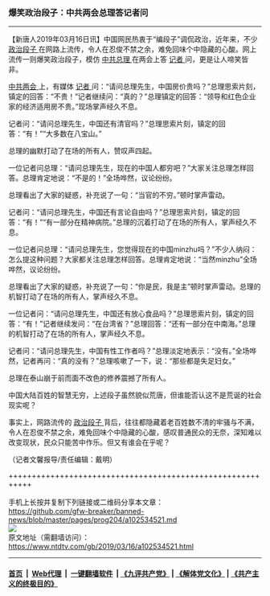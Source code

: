 ### 爆笑政治段子：中共两会总理答记者问
------------------------

<div class="post_content" itemprop="articleBody">
 <p>
  【新唐人2019年03月16日讯】中国网民热衷于“编段子”调侃政治，近年来，不少
  <a href="https://www.ntdtv.com/gb/政治段子.htm">
   政治段子
  </a>
  在网路上流传，令人在忍俊不禁之余，难免回味个中隐藏的心酸。网上流传一则爆笑政治段子，模仿
  <a href="https://www.ntdtv.com/gb/中共总理.htm">
   中共总理
  </a>
  在两会上答
  <a href="https://www.ntdtv.com/gb/记者.htm">
   记者
  </a>
  问，更是让人啼笑皆非。
 </p>
 <p>
  <a href="https://www.ntdtv.com/gb/412969.htm">
   中共两会
  </a>
  上，有媒体
  <a href="https://www.ntdtv.com/gb/记者.htm">
   记者
  </a>
  问：“请问总理先生，中国房价贵吗？”总理思索片刻，镇定的回答：“不贵！”记者继续问：“真的？”总理镇定的回答：“领导和红色企业家的经济适用房不贵。”现场掌声经久不息。
 </p>
 <p>
  记者问：“请问总理先生，中国还有清官吗？”总理思索片刻，镇定的回答：“有！”“大多数在八宝山。”
 </p>
 <p>
  总理的幽默打动了在场的所有人，赞叹声四起。
 </p>
 <p>
  一位记者问总理：“请问总理先生，现在的中国人都穷吧？”大家关注总理怎样回答。总理肯定地说：“不是的！”全场哗然，议论纷纷。
 </p>
 <p>
  总理看出了大家的疑惑，补充说了一句：“当官的不穷。”顿时掌声雷动。
 </p>
 <p>
  记者问：“请问总理先生，中国还有言论自由吗？”总理思索片刻，镇定的回答：“有！”“有一部分在精神病院。”总理的沉着打动了在场的所有人，掌声经久不息。
 </p>
 <p>
  一位记者问总理：“请问总理先生，您觉得现在的中国minzhu吗？”不少人纳闷：怎么提这种问题？大家都关注总理怎样回答。总理肯定地说：“当然minzhu”全场哗然，议论纷纷。
 </p>
 <p>
  总理看出了大家的疑惑，补充说了一句：“你是民，我是主”顿时掌声雷动。总理的机智打动了在场的所有人，掌声经久不息。
 </p>
 <p>
  一位记者问：“请问总理先生，中国还有放心食品吗？”总理思索片刻，镇定的回答：“有！”记者继续发问：“在台湾省？”总理回答：“还有一部分在中南海。”总理的机智打动了在场的所有人，掌声经久不息。
 </p>
 <p>
  记者问：“请问总理先生，中国有性工作者吗？”总理淡定地表示：“没有。”全场哗然，记者再问：“真的没有？”总理咳嗽了一下，说：“那些都是失足妇女。”
 </p>
 <p>
  总理在泰山崩于前而面不改色的修养震撼了所有人。
 </p>
 <p>
  中国大陆百姓的智慧无穷，上述段子虽然貌似荒唐，但谁能否认这不是荒诞的社会现实呢？
 </p>
 <p>
  事实上，网路流传的
  <a href="https://www.ntdtv.com/gb/政治段子.htm">
   政治段子
  </a>
  背后，往往都隐藏着老百姓数不清的牢骚与不满，令人在忍俊不禁之余，难免回味个中隐藏的心酸，感叹普通民众的无奈，深知难以改变现状，民众只能苦中作乐。但又有谁会在乎呢？
 </p>
 <p>
  （记者文馨报导/责任编辑：戴明）
 </p>
 <div class="single_ad">
 </div>
</div>

+++++++++++++++++++++++++++++++++++++++++++++++++++++++++++<br/><br/>
手机上长按并复制下列链接或二维码分享本文章：<br/>
https://github.com/gfw-breaker/banned-news/blob/master/pages/prog204/a102534521.md <br/>
<a href='https://github.com/gfw-breaker/banned-news/blob/master/pages/prog204/a102534521.md'><img src='https://github.com/gfw-breaker/banned-news/blob/master/pages/prog204/a102534521.md.png'/></a> <br/>
原文地址（需翻墙访问）：https://www.ntdtv.com/gb/2019/03/16/a102534521.html


------------------------
#### [首页](https://github.com/gfw-breaker/banned-news/blob/master/README.md) &nbsp;|&nbsp; [Web代理](https://github.com/labour-camp/helloworld) &nbsp;|&nbsp; [一键翻墙软件](https://github.com/gfw-breaker/nogfw/blob/master/README.md) &nbsp;| [《九评共产党》](https://github.com/gfw-breaker/9ping.md/blob/master/README.md#九评之一评共产党是什么) | [《解体党文化》](https://github.com/gfw-breaker/jtdwh.md/blob/master/README.md) | [《共产主义的终极目的》](https://github.com/gfw-breaker/gczydzjmd.md/blob/master/README.md)

